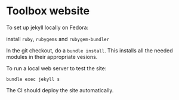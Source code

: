 Toolbox website
===============

To set up jekyll locally on Fedora:

install `ruby`, `rubygems` and `rubygem-bundler`

In the git checkout, do a `bundle install`. This installs all 
the needed modules in their appropriate vesions.

To run a local web server to test the site:

```
bundle exec jekyll s
```

The CI should deploy the site automatically.